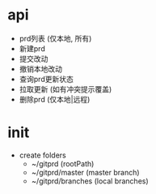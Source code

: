 # api
* prd列表 (仅本地, 所有)
* 新建prd
* 提交改动
* 撤销本地改动
* 查询prd更新状态
* 拉取更新 (如有冲突提示覆盖)
* 删除prd (仅本地|远程)



# init
* create folders
    * ~/gitprd (rootPath)
    * ~/gitprd/master (master branch)
    * ~/gitprd/branches (local branches)
    